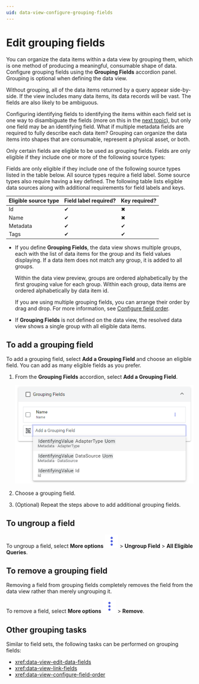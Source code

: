 ```yaml
---
uid: data-view-configure-grouping-fields
---
```


# Edit grouping fields

You can organize the data items within a data view by grouping them, which is one method of producing a meaningful, consumable shape of data. Configure grouping fields using the **Grouping Fields** accordion panel. Grouping is optional when defining the data view.

Without grouping, all of the data items returned by a query appear side-by-side. If the view includes many data items, its data records will be vast. The fields are also likely to be ambiguous.

Configuring identifying fields to identifying the items within each field set is one way to disambiguate the fields (more on this in the [next topic](xref:data-views-configure-identifying-fields)), but only one field may be an identifying field. What if multiple metadata fields are required to fully describe each data item? Grouping can organize the data items into shapes that are consumable, represent a physical asset, or both.

Only certain fields are eligible to be used as grouping fields. Fields are only eligible if they include one or more of the following source types:

Fields are only eligible if they include one of the following source types listed in the table below. All source types require a field label. Some source types also require having a key defined. The following table lists eligible data sources along with additional requirements for field labels and keys.

| Eligible source type | Field label required? | Key required? |
|----------------------|-----------------------|---------------|
| Id                   | ✔                    | &#10006;      |
| Name                 | ✔                    | &#10006;      |
| Metadata             | ✔                    | ✔             |
| Tags                 | ✔                    | ✔             |

- If you define **Grouping Fields**, the data view shows multiple groups, each with the list of data items for the group and its field values displaying. If a data item does not match any group, it is added to all groups.

	Within the data view preview, groups are ordered alphabetically by the first grouping value for each group. Within each group, data items are ordered alphabetically by data item id.

	If you are using multiple grouping fields, you can arrange their order by drag and drop. For more information, see [Configure field order](#configure-field-order).

- If **Grouping Fields** is not defined on the data view, the resolved data view shows a single group with all eligible data items.

## To add a grouping field

To add a grouping field, select **Add a Grouping Field** and choose an eligible field. You can add as many eligible fields as you prefer.

1. From the **Grouping Fields** accordion, select **Add a Grouping Field**.

	![add-a-grouping-field](_images/add-a-grouping-field.png)

1. Choose a grouping field.

1. (Optional) Repeat the steps above to add additional grouping fields.

## To ungroup a field

To ungroup a field, select **More options** ![alt](../../_icons/branded/dots-vertical.svg) > **Ungroup Field** > **All Eligible Queries**.

## To remove a grouping field

Removing a field from grouping fields completely removes the field from the data view rather than merely ungrouping it.

To remove a field, select **More options** ![alt](../../_icons/branded/dots-vertical.svg) > **Remove**.

## Other grouping tasks

Similar to field sets, the following tasks can be performed on grouping fields:

- <xref:data-view-edit-data-fields>
- <xref:data-view-link-fields>
- <xref:data-view-configure-field-order>
